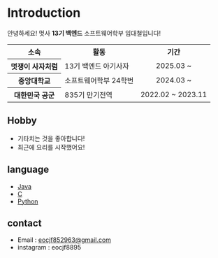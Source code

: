 # Introduction
 안녕하세요! 멋사 **13기 백엔드** 소프트웨어학부 임대철입니다!
 <table>
   <tr>
       <th> 소속 </th>
       <th> 활동 </th>
       <th> 기간 </th>
     </tr>
     <tr>
       <th> 멋쟁이 사자처럼 </th>
       <td> 13기 백엔드 아기사자 </td>
       <td align="center"> 2025.03 ~ </td>
     </tr>
     <tr>
       <th>  중앙대학교  </th>
       <td> 소프트웨어학부 24학번 </td>
       <td align="center"> 2024.03 ~ </td>
     </tr>
   <tr>
       <th> 대한민국 공군 </th>
       <td> 835기 만기전역 </td>
       <td align="center"> 2022.02 ~ 2023.11 </td>
    </tr>
 </table>
 
 ## Hobby
 - 기타치는 것을 좋아합니다!
 - 최근에 요리를 시작했어요!
 
 ## language 
 - [Java](https://www.oracle.com/java/)  
 - [C](https://en.wikipedia.org/wiki/C_(programming_language))  
 - [Python](https://www.python.org/)  
 
 ## contact
 - Email : eocjf852963@gmail.com
 - instagram : eocjf8895